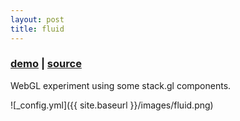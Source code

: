 ```yaml
---
layout: post
title: fluid
---
```


### [demo](http://olivierrr.github.io/fluid/) | [source](https://github.com/olivierrr/fluid)

WebGL experiment using some stack.gl components.

![_config.yml]({{ site.baseurl }}/images/fluid.png)